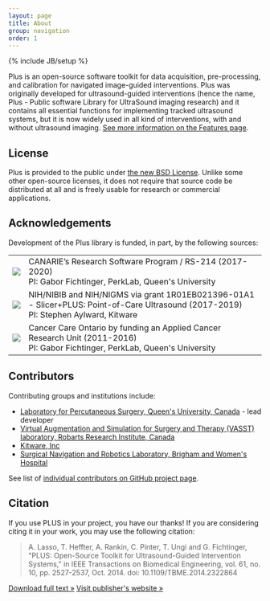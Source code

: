 ```yaml
---
layout: page
title: About
group: navigation
order: 1
---
```

{% include JB/setup %}

Plus is an open-source software toolkit for data acquisition, pre-processing, and calibration for navigated image-guided interventions. Plus was originally developed for ultrasound-guided interventions (hence the name, Plus - Public software Library for UltraSound imaging research) and it contains all essential functions for implementing tracked ultrasound systems, but it is now widely used in all kind of interventions, with and without ultrasound imaging. [See more information on the Features page](features.md).

License
-------

Plus is provided to the public under [the new BSD License](http://www.opensource.org/licenses/BSD-3-Clause). Unlike some other open-source licenses, it does not require that source code be distributed at all and is freely usable for research or commercial applications.

Acknowledgements
----------------

Development of the Plus library is funded, in part, by the following sources:

<table>
  <tbody>
    <tr>
      <td> <img src="{{ site.url }}/assets/images/CanarieLogo.png" /> </td>
      <td> CANARIE’s Research Software Program / RS-214 (2017-2020)
      <br>PI: Gabor Fichtinger, PerkLab, Queen's University </td>
    </tr>
    <tr>
      <td> <img src="{{ site.url }}/assets/images/NihLogo.png" /> </td>
      <td> NIH/NIBIB and NIH/NIGMS via grant 1R01EB021396-01A1 - Slicer+PLUS: Point-of-Care Ultrasound (2017-2019)
      <br>PI: Stephen Aylward, Kitware </td>
    </tr>
    <tr>
      <td> <img src="{{ site.url }}/assets/images/CcoLogo.png" /> </td>
      <td> Cancer Care Ontario by funding an Applied Cancer Research Unit (2011-2016)
      <br>PI: Gabor Fichtinger, PerkLab, Queen's University </td>
    </tr>
  </tbody>
</table>

Contributors
------------

Contributing groups and institutions include:
* [Laboratory for Percutaneous Surgery, Queen's University, Canada](http://perk.cs.queensu.ca) - lead developer
* [Virtual Augmentation and Simulation for Surgery and Therapy (VASST) laboratory, Robarts Research Institute, Canada](http://www.imaging.robarts.ca/petergrp/Research)
* [Kitware, Inc](https://www.kitware.com)
* [Surgical Navigation and Robotics Laboratory, Brigham and Women's Hospital](http://snr.spl.harvard.edu)

See list of [individual contributors on GitHub project page](https://github.com/PlusToolkit/PlusLib/graphs/contributors).

Citation
--------

If you use PLUS in your project, you have our thanks! If you are considering citing it in your work, you may use the following citation:

> A. Lasso, T. Heffter, A. Rankin, C. Pinter, T. Ungi and G. Fichtinger, "PLUS: Open-Source Toolkit for Ultrasound-Guided Intervention Systems," in IEEE Transactions on Biomedical Engineering, vol. 61, no. 10, pp. 2527-2537, Oct. 2014. doi: 10.1109/TBME.2014.2322864

<p><a class="btn" href="http://perk.cs.queensu.ca/sites/perkd7.cs.queensu.ca/files/Lasso2014a-manuscript.pdf">Download full text &raquo;</a>
<a class="btn" href="http://ieeexplore.ieee.org/abstract/document/6813647/">Visit publisher's website &raquo;</a></p>
